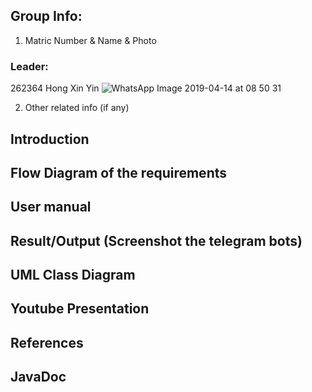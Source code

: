 ## Group Info:
1. Matric Number & Name & Photo

### Leader:
262364
Hong Xin Yin
![WhatsApp Image 2019-04-14 at 08 50 31](https://user-images.githubusercontent.com/57511123/81772609-e4498a80-9518-11ea-897e-cfc79033732f.jpeg)


2. Other related info (if any)

## Introduction
## Flow Diagram of the requirements
## User manual
## Result/Output (Screenshot the telegram bots)
## UML Class Diagram
## Youtube Presentation
## References
## JavaDoc
